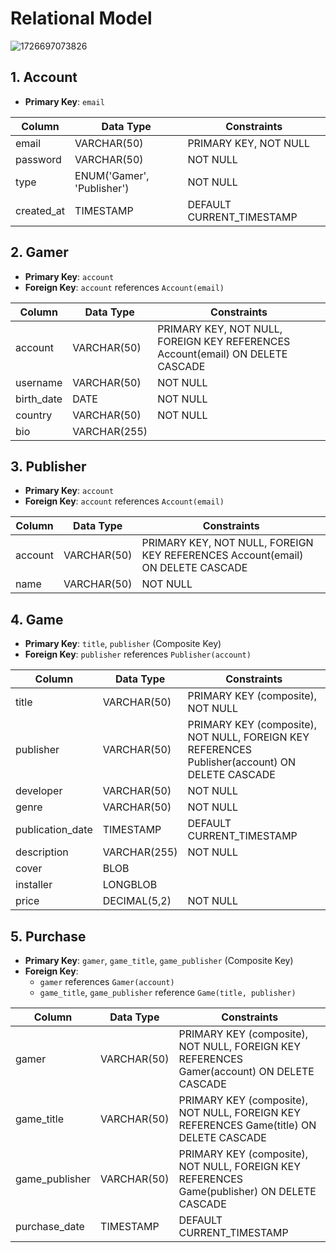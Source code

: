 # Relational Model

![1726697073826](image/entityRelationship/1726697073826.png)

## 1. Account

- **Primary Key**: `email`

| Column     | Data Type                  | Constraints               |
| ---------- | -------------------------- | ------------------------- |
| email      | VARCHAR(50)                | PRIMARY KEY, NOT NULL     |
| password   | VARCHAR(50)                | NOT NULL                  |
| type       | ENUM('Gamer', 'Publisher') | NOT NULL                  |
| created_at | TIMESTAMP                  | DEFAULT CURRENT_TIMESTAMP |

## 2. Gamer

- **Primary Key**: `account`
- **Foreign Key**: `account` references `Account(email)`

| Column     | Data Type    | Constraints                                                                    |
| ---------- | ------------ | ------------------------------------------------------------------------------ |
| account    | VARCHAR(50)  | PRIMARY KEY, NOT NULL, FOREIGN KEY REFERENCES Account(email) ON DELETE CASCADE |
| username   | VARCHAR(50)  | NOT NULL                                                                       |
| birth_date | DATE         | NOT NULL                                                                       |
| country    | VARCHAR(50)  | NOT NULL                                                                       |
| bio        | VARCHAR(255) |                                                                                |

## 3. Publisher

- **Primary Key**: `account`
- **Foreign Key**: `account` references `Account(email)`

| Column  | Data Type   | Constraints                                                                    |
| ------- | ----------- | ------------------------------------------------------------------------------ |
| account | VARCHAR(50) | PRIMARY KEY, NOT NULL, FOREIGN KEY REFERENCES Account(email) ON DELETE CASCADE |
| name    | VARCHAR(50) | NOT NULL                                                                       |

## 4. Game

- **Primary Key**: `title`, `publisher` (Composite Key)
- **Foreign Key**: `publisher` references `Publisher(account)`

| Column           | Data Type    | Constraints                                                                                    |
| ---------------- | ------------ | ---------------------------------------------------------------------------------------------- |
| title            | VARCHAR(50)  | PRIMARY KEY (composite), NOT NULL                                                              |
| publisher        | VARCHAR(50)  | PRIMARY KEY (composite), NOT NULL, FOREIGN KEY REFERENCES Publisher(account) ON DELETE CASCADE |
| developer        | VARCHAR(50)  | NOT NULL                                                                                       |
| genre            | VARCHAR(50)  | NOT NULL                                                                                       |
| publication_date | TIMESTAMP    | DEFAULT CURRENT_TIMESTAMP                                                                      |
| description      | VARCHAR(255) | NOT NULL                                                                                       |
| cover            | BLOB         |                                                                                                |
| installer        | LONGBLOB     |                                                                                                |
| price            | DECIMAL(5,2) | NOT NULL                                                                                       |

## 5. Purchase

- **Primary Key**: `gamer`, `game_title`, `game_publisher` (Composite Key)
- **Foreign Key**:
  - `gamer` references `Gamer(account)`
  - `game_title`, `game_publisher` reference `Game(title, publisher)`

| Column         | Data Type   | Constraints                                                                                 |
| -------------- | ----------- | ------------------------------------------------------------------------------------------- |
| gamer          | VARCHAR(50) | PRIMARY KEY (composite), NOT NULL, FOREIGN KEY REFERENCES Gamer(account) ON DELETE CASCADE  |
| game_title     | VARCHAR(50) | PRIMARY KEY (composite), NOT NULL, FOREIGN KEY REFERENCES Game(title) ON DELETE CASCADE     |
| game_publisher | VARCHAR(50) | PRIMARY KEY (composite), NOT NULL, FOREIGN KEY REFERENCES Game(publisher) ON DELETE CASCADE |
| purchase_date  | TIMESTAMP   | DEFAULT CURRENT_TIMESTAMP                                                                   |
